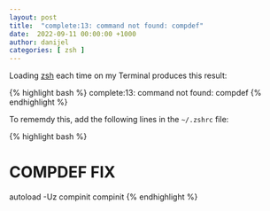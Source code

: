 ```yaml
---
layout: post
title:  "complete:13: command not found: compdef"
date:  2022-09-11 00:00:00 +1000
author: danijel
categories: [ zsh ]
---
```


Loading [zsh]() each time on my Terminal produces this result:

{% highlight bash %}
complete:13: command not found: compdef
{% endhighlight %}

To rememdy this, add the following lines in the `~/.zshrc` file:

{% highlight bash %}
# COMPDEF FIX
autoload -Uz compinit
compinit
{% endhighlight %}

